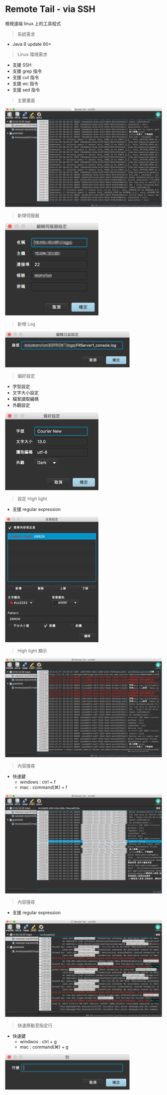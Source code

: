 # Remote Tail - via SSH

檢視遠端 linux 上的工具程式

> 系統需求

* Java 8 update 60+

> Linux 環境需求

* 支援 SSH
* 支援 grep 指令
* 支援 cut 指令
* 支援 wc 指令
* 支援 sed 指令

> 主要畫面

![](images/image001.png)

> 新增伺服器

<img src="images/image002.png" style="width:300px;"/>

> 新增 Log

<img src="images/image003.png" style="width:400px;"/>

> 偏好設定

* 字型設定
* 文字大小設定
* 檔案讀取編碼
* 外觀設定

<img src="images/image005.png" style="width:300px;"/>

> 設定 High light

* 支援 regular expression

<img src="images/image004.png" style="width:300px;"/>

> High light 顯示

![](images/image006.png)

> 內容搜尋

* 快速鍵
    * windows : ctrl + f
    * mac : command(⌘) + f

![](images/image007.png)

> 內容搜尋

* 支援 regular expression

![](images/image008.png)

> 快速移動至指定行

* 快速鍵
    * windwos : ctrl + g
    * mac : command(⌘) + g

<img src="images/image009.png" style="width:400px;"/>
